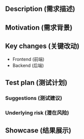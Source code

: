 ## Description (需求描述)

<!-- Describe the new feature or modification to an existing feature clearly and consciously. -->

## Motivation (需求背景)

<!-- Explain the reason for adding or modifying this feature. -->

## Key changes (关键改动)

<!-- Provide a technically detailed description of the key changes made. -->

- Frontend (前端)
- Backend (后端)

## Test plan (测试计划)

### Suggestions (测试建议)

<!-- Provide any suggestions or recommendations for improvements in the testing plan. -->

### Underlying risk (潜在风险)

<!-- Identify any potential risks or issues that may arise from the new feature or modification. -->

## Showcase (结果展示)

<!-- Including any screenshots of the new feature or modification. -->

